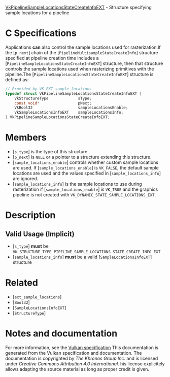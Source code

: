 [VkPipelineSampleLocationsStateCreateInfoEXT](https://www.khronos.org/registry/vulkan/specs/1.3-extensions/man/html/VkPipelineSampleLocationsStateCreateInfoEXT.html) - Structure specifying sample locations for a pipeline

# C Specifications
Applications  **can**  also control the sample locations used for rasterization.If the [`p_next`] chain of the [`PipelineMultisampleStateCreateInfo`]
structure specified at pipeline creation time includes a
[`PipelineSampleLocationsStateCreateInfoEXT`] structure, then that
structure controls the sample locations used when rasterizing primitives
with the pipeline.The [`PipelineSampleLocationsStateCreateInfoEXT`] structure is defined
as:
```c
// Provided by VK_EXT_sample_locations
typedef struct VkPipelineSampleLocationsStateCreateInfoEXT {
    VkStructureType             sType;
    const void*                 pNext;
    VkBool32                    sampleLocationsEnable;
    VkSampleLocationsInfoEXT    sampleLocationsInfo;
} VkPipelineSampleLocationsStateCreateInfoEXT;
```

# Members
- [`s_type`] is the type of this structure.
- [`p_next`] is `NULL` or a pointer to a structure extending this structure.
- [`sample_locations_enable`] controls whether custom sample locations are used. If [`sample_locations_enable`] is `VK_FALSE`, the default sample locations are used and the values specified in [`sample_locations_info`] are ignored.
- [`sample_locations_info`] is the sample locations to use during rasterization if [`sample_locations_enable`] is `VK_TRUE` and the graphics pipeline is not created with `VK_DYNAMIC_STATE_SAMPLE_LOCATIONS_EXT`.

# Description
## Valid Usage (Implicit)
-  [`s_type`] **must**  be `VK_STRUCTURE_TYPE_PIPELINE_SAMPLE_LOCATIONS_STATE_CREATE_INFO_EXT`
-  [`sample_locations_info`] **must**  be a valid [`SampleLocationsInfoEXT`] structure

# Related
- [`ext_sample_locations`]
- [`Bool32`]
- [`SampleLocationsInfoEXT`]
- [`StructureType`]

# Notes and documentation
For more information, see the [Vulkan specification](https://www.khronos.org/registry/vulkan/specs/1.3-extensions/html/vkspec.html)
This documentation is generated from the Vulkan specification and documentation.
The documentation is copyrighted by *The Khronos Group Inc.* and is licensed under *Creative Commons Attribution 4.0 International*.
his license explicitely allows adapting the source material as long as proper credit is given.
        